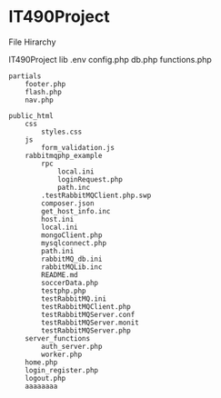 # IT490Project

File Hirarchy 

IT490Project
    lib
        .env
        config.php
        db.php
        functions.php

    partials 
        footer.php
        flash.php
        nav.php

    public_html
        css
            styles.css
        js
            form_validation.js
        rabbitmqphp_example
            rpc
                local.ini
                loginRequest.php
                path.inc
            .testRabbitMQClient.php.swp
            composer.json
            get_host_info.inc
            host.ini
            local.ini
            mongoClient.php
            mysqlconnect.php
            path.ini
            rabbitMQ_db.ini
            rabbitMQLib.inc
            README.md
            soccerData.php
            testphp.php
            testRabbitMQ.ini
            testRabbitMQClient.php
            testRabbitMQServer.conf
            testRabbitMQServer.monit
            testRabbitMQServer.php
        server_functions
            auth_server.php
            worker.php
        home.php
        login_register.php
        logout.php
        aaaaaaaa